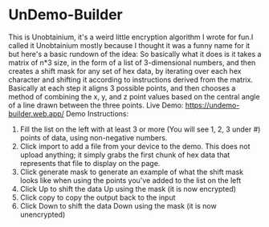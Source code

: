 # UnDemo-Builder
 
This is Unobtainium, it's a weird little encryption algorithm I wrote for fun.I called it Unobtainium
mostly because I thought it was a funny name for it but here's a basic rundown of the idea:
So basically what it does is it takes a matrix of n*3 size, in the form of a list of 3-dimensional
numbers, and then creates a shift mask for any set of hex data, by iterating over each hex
character and shifting it according to instructions derived from the matrix. Basically at each step
it aligns 3 possible points, and then chooses a method of combining the x, y, and z point values
based on the central angle of a line drawn between the three points.
Live Demo: https://undemo-builder.web.app/
Demo Instructions:
1) Fill the list on the left with at least 3 or more (You will see 1, 2, 3 under #) points of data, using
non-negative numbers.
2) Click import to add a file from your device to the demo. This does not upload anything; it
simply grabs the first chunk of hex data that represents that file to display on the page.
3) Click generate mask to generate an example of what the shift mask looks like when using the
points you've added to the list on the left
4) Click Up to shift the data Up using the mask (it is now encrypted)
5) Click copy to copy the output back to the input
6) Click Down to shift the data Down using the mask (it is now unencrypted)